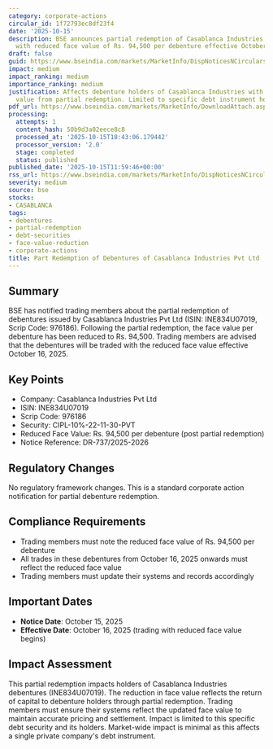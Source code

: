 ```yaml
---
category: corporate-actions
circular_id: 1f72793ec8df23f4
date: '2025-10-15'
description: BSE announces partial redemption of Casablanca Industries debentures
  with reduced face value of Rs. 94,500 per debenture effective October 16, 2025.
draft: false
guid: https://www.bseindia.com/markets/MarketInfo/DispNoticesNCirculars.aspx?Noticeid={0550CC86-9413-4376-87E1-67F7BACCB631}&noticeno=20251015-20&dt=10/15/2025&icount=20&totcount=50&flag=0
impact: medium
impact_ranking: medium
importance_ranking: medium
justification: Affects debenture holders of Casablanca Industries with reduced face
  value from partial redemption. Limited to specific debt instrument holders.
pdf_url: https://www.bseindia.com/markets/MarketInfo/DownloadAttach.aspx?id=20251015-20&attachedId=
processing:
  attempts: 1
  content_hash: 50b9d3a02eece8c8
  processed_at: '2025-10-15T18:43:06.179442'
  processor_version: '2.0'
  stage: completed
  status: published
published_date: '2025-10-15T11:59:46+00:00'
rss_url: https://www.bseindia.com/markets/MarketInfo/DispNoticesNCirculars.aspx?Noticeid={0550CC86-9413-4376-87E1-67F7BACCB631}&noticeno=20251015-20&dt=10/15/2025&icount=20&totcount=50&flag=0
severity: medium
source: bse
stocks:
- CASABLANCA
tags:
- debentures
- partial-redemption
- debt-securities
- face-value-reduction
- corporate-actions
title: Part Redemption of Debentures of Casablanca Industries Pvt Ltd
---
```


## Summary

BSE has notified trading members about the partial redemption of debentures issued by Casablanca Industries Pvt Ltd (ISIN: INE834U07019, Scrip Code: 976186). Following the partial redemption, the face value per debenture has been reduced to Rs. 94,500. Trading members are advised that the debentures will be traded with the reduced face value effective October 16, 2025.

## Key Points

- Company: Casablanca Industries Pvt Ltd
- ISIN: INE834U07019
- Scrip Code: 976186
- Security: CIPL-10%-22-11-30-PVT
- Reduced Face Value: Rs. 94,500 per debenture (post partial redemption)
- Notice Reference: DR-737/2025-2026

## Regulatory Changes

No regulatory framework changes. This is a standard corporate action notification for partial debenture redemption.

## Compliance Requirements

- Trading members must note the reduced face value of Rs. 94,500 per debenture
- All trades in these debentures from October 16, 2025 onwards must reflect the reduced face value
- Trading members must update their systems and records accordingly

## Important Dates

- **Notice Date**: October 15, 2025
- **Effective Date**: October 16, 2025 (trading with reduced face value begins)

## Impact Assessment

This partial redemption impacts holders of Casablanca Industries debentures (INE834U07019). The reduction in face value reflects the return of capital to debenture holders through partial redemption. Trading members must ensure their systems reflect the updated face value to maintain accurate pricing and settlement. Impact is limited to this specific debt security and its holders. Market-wide impact is minimal as this affects a single private company's debt instrument.